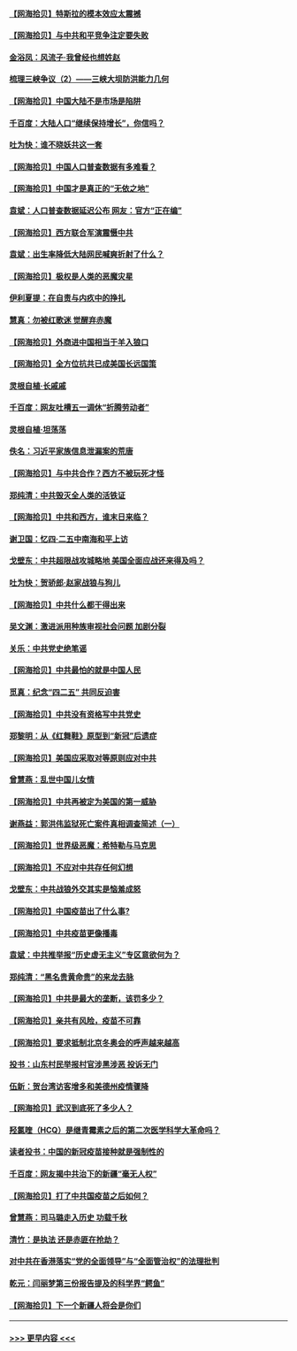 #### [【网海拾贝】特斯拉的模本效应太震撼](../pages/nsc993/n12925626.md?t=05051751) 
#### [【网海拾贝】与中共和平竞争注定要失败](../pages/nsc993/n12923326.md?t=05051751) 
#### [金浴凤：风流子‧我曾经也想姓赵](../pages/nsc993/n12920911.md?t=05051751) 
#### [梳理三峡争议（2）——三峡大坝防洪能力几何](../pages/nsc993/n12920173.md?t=05051751) 
#### [【网海拾贝】中国大陆不是市场是陷阱](../pages/nsc993/n12920143.md?t=05051751) 
#### [千百度：大陆人口“继续保持增长”，你信吗？](../pages/nsc993/n12918946.md?t=05051751) 
#### [吐为快：谁不晓妖共这一套](../pages/nsc993/n12918941.md?t=05051751) 
#### [【网海拾贝】中国人口普查数据有多难看？](../pages/nsc993/n12917822.md?t=05051751) 
#### [【网海拾贝】中国才是真正的“无依之地”](../pages/nsc993/n12915845.md?t=05051751) 
#### [袁斌：人口普查数据延迟公布 网友：官方“正在编”](../pages/nsc993/n12915748.md?t=05051751) 
#### [【网海拾贝】西方联合军演震慑中共](../pages/nsc993/n12913466.md?t=05051751) 
#### [袁斌：出生率降低大陆网民喊爽折射了什么？](../pages/nsc993/n12913365.md?t=05051751) 
#### [【网海拾贝】极权是人类的恶魔灾星](../pages/nsc993/n12910697.md?t=05051751) 
#### [伊利夏提：在自责与内疚中的挣扎](../pages/nsc993/n12910493.md?t=05051751) 
#### [慧真：勿被红歌迷 觉醒弃赤魔](../pages/nsc993/n12910485.md?t=05051751) 
#### [【网海拾贝】外商进中国相当于羊入狼口](../pages/nsc993/n12908274.md?t=05051751) 
#### [【网海拾贝】全方位抗共已成美国长远国策](../pages/nsc993/n12906878.md?t=05051751) 
#### [灵根自植‧长戚戚](../pages/nsc993/n12905585.md?t=05051751) 
#### [千百度：网友吐槽五一调休“折腾劳动者”](../pages/nsc993/n12905934.md?t=05051751) 
#### [灵根自植‧坦荡荡](../pages/nsc993/n12905562.md?t=05051751) 
#### [佚名：习近平家族信息泄漏案的荒唐](../pages/nsc993/n12904705.md?t=05051751) 
#### [【网海拾贝】与中共合作？西方不被玩死才怪](../pages/nsc993/n12903873.md?t=05051751) 
#### [郑纯清：中共毁灭全人类的活铁证](../pages/nsc993/n12903785.md?t=05051751) 
#### [【网海拾贝】中共和西方，谁末日来临？](../pages/nsc993/n12903482.md?t=05051751) 
#### [谢卫国：忆四‧二五中南海和平上访](../pages/nsc993/n12902192.md?t=05051751) 
#### [戈壁东：中共超限战攻城略地 美国全面应战还来得及吗？](../pages/nsc993/n12902297.md?t=05051751) 
#### [吐为快：贺骄郎‧赵家战狼与狗儿](../pages/nsc993/n12902280.md?t=05051751) 
#### [【网海拾贝】中共什么都干得出来](../pages/nsc993/n12897500.md?t=05051751) 
#### [吴文渊：激进派用种族审视社会问题 加剧分裂](../pages/nsc993/n12893881.md?t=05051751) 
#### [关乐：中共党史绝笔谣](../pages/nsc993/n12897270.md?t=05051751) 
#### [【网海拾贝】中共最怕的就是中国人民](../pages/nsc993/n12894705.md?t=05051751) 
#### [觅真：纪念“四二五” 共同反迫害](../pages/nsc993/n12894553.md?t=05051751) 
#### [【网海拾贝】中共没有资格写中共党史](../pages/nsc993/n12892231.md?t=05051751) 
#### [郑黎明：从《红舞鞋》原型到“新冠”后遗症](../pages/nsc993/n12890469.md?t=05051751) 
#### [【网海拾贝】美国应采取对等原则应对中共](../pages/nsc993/n12889176.md?t=05051751) 
#### [曾慧燕：乱世中国儿女情](../pages/nsc993/n12887931.md?t=05051751) 
#### [【网海拾贝】中共再被定为美国的第一威胁](../pages/nsc993/n12887580.md?t=05051751) 
#### [谢燕益：郭洪伟监狱死亡案件真相调查简述（一）](../pages/nsc993/n12885648.md?t=05051751) 
#### [【网海拾贝】世界级恶魔：希特勒与马克思](../pages/nsc993/n12884062.md?t=05051751) 
#### [【网海拾贝】不应对中共存任何幻想](../pages/nsc993/n12881460.md?t=05051751) 
#### [戈壁东：中共战狼外交其实是恼羞成怒](../pages/nsc993/n12880392.md?t=05051751) 
#### [【网海拾贝】中国疫苗出了什么事?](../pages/nsc993/n12879124.md?t=05051751) 
#### [【网海拾贝】中共疫苗更像播毒](../pages/nsc993/n12876631.md?t=05051751) 
#### [袁斌：中共推举报“历史虚无主义”专区意欲何为？](../pages/nsc993/n12876530.md?t=05051751) 
#### [郑纯清：“黑名贵黄命贵”的来龙去脉](../pages/nsc993/n12875589.md?t=05051751) 
#### [【网海拾贝】中共是最大的垄断，该罚多少？](../pages/nsc993/n12874006.md?t=05051751) 
#### [【网海拾贝】亲共有风险，疫苗不可靠](../pages/nsc993/n12872224.md?t=05051751) 
#### [【网海拾贝】要求抵制北京冬奥会的呼声越来越高](../pages/nsc993/n12868962.md?t=05051751) 
#### [投书：山东村民举报村官涉黑涉恶 投诉无门](../pages/nsc993/n12869726.md?t=05051751) 
#### [伍新：贺台湾访客增多和美德州疫情骤降](../pages/nsc993/n12865651.md?t=05051751) 
#### [【网海拾贝】武汉到底死了多少人？](../pages/nsc993/n12863707.md?t=05051751) 
#### [羟氯喹（HCQ）是继青霉素之后的第二次医学科学大革命吗？](../pages/nsc993/n12638564.md?t=05051751) 
#### [读者投书：中国的新冠疫苗接种就是强制性的](../pages/nsc993/n12859932.md?t=05051751) 
#### [千百度：网友揭中共治下的新疆“毫无人权”](../pages/nsc993/n12858385.md?t=05051751) 
#### [【网海拾贝】打了中共国疫苗之后如何？](../pages/nsc993/n12857866.md?t=05051751) 
#### [曾慧燕：司马璐走入历史 功载千秋](../pages/nsc993/n12856996.md?t=05051751) 
#### [清竹：是执法 还是赤匪在抢劫？](../pages/nsc993/n12856952.md?t=05051751) 
#### [对中共在香港落实“党的全面领导”与“全面管治权”的法理批判](../pages/nsc993/n12856929.md?t=05051751) 
#### [乾元：闫丽梦第三份报告提及的科学界“鳄鱼”](../pages/nsc993/n12855985.md?t=05051751) 
#### [【网海拾贝】下一个新疆人将会是你们](../pages/nsc993/n12855864.md?t=05051751) 

----
#### [ >>> 更早内容 <<< ](../indexes/nsc993-earlier.md)
